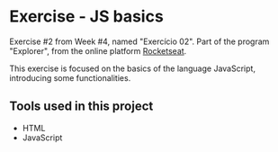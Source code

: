 # Exercise - JS basics

Exercise #2 from Week #4, named "Exercício 02". Part of the program "Explorer", from the online platform [Rocketseat](https://rocketseat.com.br/).

This exercise is focused on the basics of the language JavaScript, introducing some functionalities.


## Tools used in this project

- HTML
- JavaScript
